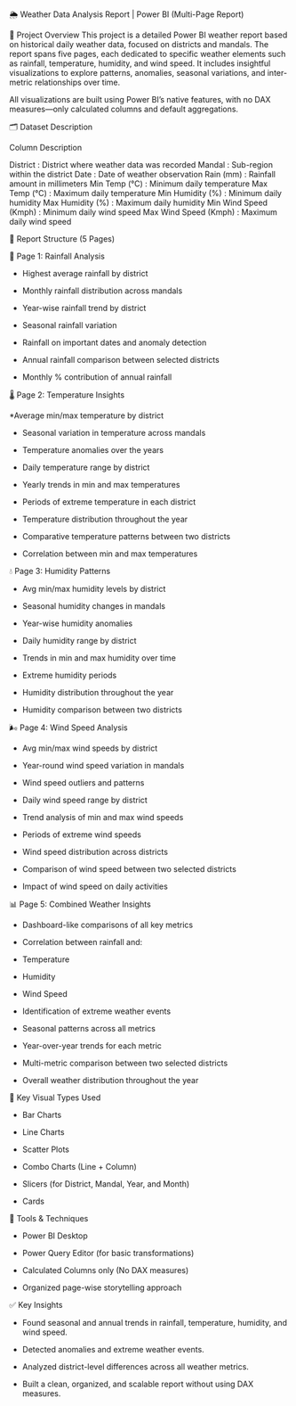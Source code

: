 🌦️ Weather Data Analysis Report | Power BI (Multi-Page Report)

📌 Project Overview
This project is a detailed Power BI weather report based on historical daily weather data, focused on districts and mandals. The report spans five pages, each dedicated to specific weather elements such as rainfall, temperature, humidity, and wind speed. It includes insightful visualizations to explore patterns, anomalies, seasonal variations, and inter-metric relationships over time.

All visualizations are built using Power BI’s native features, with no DAX measures—only calculated columns and default aggregations.

🗂 Dataset Description

Column	Description

District  : District where weather data was recorded
Mandal : 	Sub-region within the district
Date	: Date of weather observation
Rain (mm)	: Rainfall amount in millimeters
Min Temp (°C)	: Minimum daily temperature
Max Temp (°C)	: Maximum daily temperature
Min Humidity (%)	: Minimum daily humidity
Max Humidity (%)	: Maximum daily humidity
Min Wind Speed (Kmph)	: Minimum daily wind speed
Max Wind Speed (Kmph)	: Maximum daily wind speed

📑 Report Structure (5 Pages)

📍 Page 1: Rainfall Analysis

* Highest average rainfall by district

* Monthly rainfall distribution across mandals

* Year-wise rainfall trend by district

* Seasonal rainfall variation

* Rainfall on important dates and anomaly detection

* Annual rainfall comparison between selected districts

* Monthly % contribution of annual rainfall

🌡 Page 2: Temperature Insights

*Average min/max temperature by district

* Seasonal variation in temperature across mandals

* Temperature anomalies over the years

* Daily temperature range by district

* Yearly trends in min and max temperatures

* Periods of extreme temperature in each district

* Temperature distribution throughout the year

* Comparative temperature patterns between two districts

* Correlation between min and max temperatures

💧 Page 3: Humidity Patterns

* Avg min/max humidity levels by district

* Seasonal humidity changes in mandals

* Year-wise humidity anomalies

* Daily humidity range by district

* Trends in min and max humidity over time

* Extreme humidity periods

* Humidity distribution throughout the year

* Humidity comparison between two districts

🌬 Page 4: Wind Speed Analysis

* Avg min/max wind speeds by district

* Year-round wind speed variation in mandals

* Wind speed outliers and patterns

* Daily wind speed range by district

* Trend analysis of min and max wind speeds

* Periods of extreme wind speeds

* Wind speed distribution across districts

* Comparison of wind speed between two selected districts

* Impact of wind speed on daily activities

📊 Page 5: Combined Weather Insights

* Dashboard-like comparisons of all key metrics

* Correlation between rainfall and:

* Temperature

* Humidity

* Wind Speed

* Identification of extreme weather events

* Seasonal patterns across all metrics

* Year-over-year trends for each metric

* Multi-metric comparison between two selected districts

* Overall weather distribution throughout the year


📸 Key Visual Types Used

* Bar Charts

* Line Charts

* Scatter Plots

* Combo Charts (Line + Column)

* Slicers (for District, Mandal, Year, and Month)

* Cards

🧰 Tools & Techniques

* Power BI Desktop

* Power Query Editor (for basic transformations)

* Calculated Columns only (No DAX measures)

* Organized page-wise storytelling approach

✅ Key Insights

* Found seasonal and annual trends in rainfall, temperature, humidity, and wind speed.

* Detected anomalies and extreme weather events.

* Analyzed district-level differences across all weather metrics.

* Built a clean, organized, and scalable report without using DAX measures.
